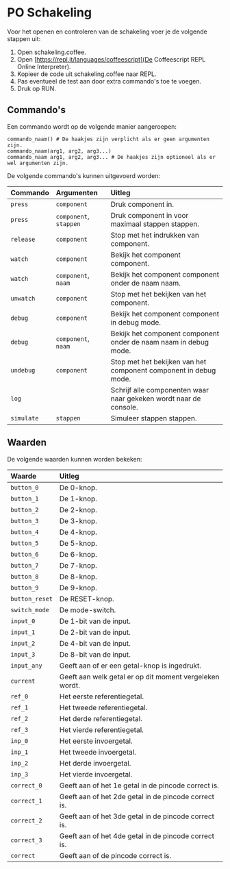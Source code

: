 PO Schakeling
=============

Voor het openen en controleren van de schakeling voer je de volgende stappen uit:

  1. Open schakeling.coffee.
  2. Open [https://repl.it/languages/coffeescript](De Coffeescript REPL Online Interpreter).
  3. Kopieer de code uit schakeling.coffee naar REPL.
  4. Pas eventueel de test aan door extra commando's toe te voegen.
  5. Druk op RUN.

Commando's
----------

Een commando wordt op de volgende manier aangeroepen:

    commando_naam() # De haakjes zijn verplicht als er geen argumenten zijn.
    commando_naam(arg1, arg2, arg3...)
    commando_naam arg1, arg2, arg3... # De haakjes zijn optioneel als er wel argumenten zijn.

De volgende commando's kunnen uitgevoerd worden:

|Commando  |Argumenten            |Uitleg                                                           |
|:---------|:---------------------|:----------------------------------------------------------------|
|`press`   |`component`           |Druk component in.                                               |
|`press`   |`component`, `stappen`|Druk component in voor maximaal stappen stappen.                 |
|`release` |`component`           |Stop met het indrukken van component.                            |
|`watch`   |`component`           |Bekijk het component component.                                  |
|`watch`   |`component`, `naam`   |Bekijk het component component onder de naam naam.               |
|`unwatch` |`component`           |Stop met het bekijken van het component.                         |
|`debug`   |`component`           |Bekijk het component component in debug mode.                    |
|`debug`   |`component`, `naam`   |Bekijk het component component onder de naam naam in debug mode. |
|`undebug` |`component`           |Stop met het bekijken van het component component in debug mode. |
|`log`     |                      |Schrijf alle componenten waar naar gekeken wordt naar de console.|
|`simulate`|`stappen`             |Simuleer stappen stappen.                                        |

Waarden
-------

De volgende waarden kunnen worden bekeken:

|Waarde        |Uitleg                                                 |
|:-------------|:------------------------------------------------------|
|`button_0`    |De 0-knop.                                             |
|`button_1`    |De 1-knop.                                             |
|`button_2`    |De 2-knop.                                             |
|`button_3`    |De 3-knop.                                             |
|`button_4`    |De 4-knop.                                             |
|`button_5`    |De 5-knop.                                             |
|`button_6`    |De 6-knop.                                             |
|`button_7`    |De 7-knop.                                             |
|`button_8`    |De 8-knop.                                             |
|`button_9`    |De 9-knop.                                             |
|`button_reset`|De RESET-knop.                                         |
|`switch_mode` |De mode-switch.                                        |
|`input_0`     |De 1-bit van de input.                                 |
|`input_1`     |De 2-bit van de input.                                 |
|`input_2`     |De 4-bit van de input.                                 |
|`input_3`     |De 8-bit van de input.                                 |
|`input_any`   |Geeft aan of er een getal-knop is ingedrukt.           |
|`current`     |Geeft aan welk getal er op dit moment vergeleken wordt.|
|`ref_0`       |Het eerste referentiegetal.                            |
|`ref_1`       |Het tweede referentiegetal.                            |
|`ref_2`       |Het derde referentiegetal.                             |
|`ref_3`       |Het vierde referentiegetal.                            |
|`inp_0`       |Het eerste invoergetal.                                |
|`inp_1`       |Het tweede invoergetal.                                |
|`inp_2`       |Het derde invoergetal.                                 |
|`inp_3`       |Het vierde invoergetal.                                |
|`correct_0`   |Geeft aan of het 1e getal in de pincode correct is.    |
|`correct_1`   |Geeft aan of het 2de getal in de pincode correct is.   |
|`correct_2`   |Geeft aan of het 3de getal in de pincode correct is.   |
|`correct_3`   |Geeft aan of het 4de getal in de pincode correct is.   |
|`correct`     |Geeft aan of de pincode correct is.                    |